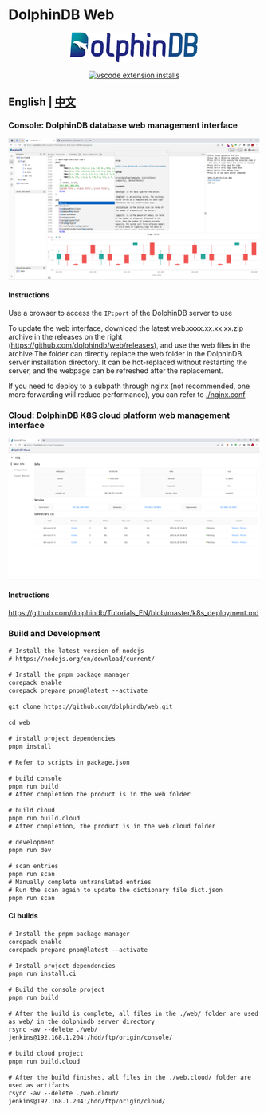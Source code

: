 # DolphinDB Web

<p align='center'>
     <img src='./console/ddb.svg' alt='DolphinDB Web' width='256'>
</p>

<p align='center'>
     <a href='https://github.com/dolphindb/api-javascript' target='_blank'>
         <img alt='vscode extension installs' src='https://img.shields.io/npm/v/dolphindb?color=brightgreen&label=api-javascript&style=flat-square' />
     </a>
</p>

## English | [中文](./README.zh.md)

### Console: DolphinDB database web management interface
![](./console/demo.png)

#### Instructions
Use a browser to access the `IP:port` of the DolphinDB server to use

To update the web interface, download the latest web.xxxx.xx.xx.xx.zip archive in the releases on the right (https://github.com/dolphindb/web/releases), and use the web files in the archive The folder can directly replace the web folder in the DolphinDB server installation directory. It can be hot-replaced without restarting the server, and the webpage can be refreshed after the replacement.

If you need to deploy to a subpath through nginx (not recommended, one more forwarding will reduce performance), you can refer to [./nginx.conf](./nginx.conf)

### Cloud: DolphinDB K8S cloud platform web management interface
![](./cloud/demo.png)

#### Instructions
https://github.com/dolphindb/Tutorials_EN/blob/master/k8s_deployment.md


### Build and Development
```shell
# Install the latest version of nodejs
# https://nodejs.org/en/download/current/

# Install the pnpm package manager
corepack enable
corepack prepare pnpm@latest --activate

git clone https://github.com/dolphindb/web.git

cd web

# install project dependencies
pnpm install

# Refer to scripts in package.json

# build console
pnpm run build
# After completion the product is in the web folder

# build cloud
pnpm run build.cloud
# After completion, the product is in the web.cloud folder

# development
pnpm run dev

# scan entries
pnpm run scan
# Manually complete untranslated entries
# Run the scan again to update the dictionary file dict.json
pnpm run scan
```

#### CI builds
```shell
# Install the pnpm package manager
corepack enable
corepack prepare pnpm@latest --activate

# Install project dependencies
pnpm run install.ci

# Build the console project
pnpm run build

# After the build is complete, all files in the ./web/ folder are used as web/ in the dolphindb server directory
rsync -av --delete ./web/ jenkins@192.168.1.204:/hdd/ftp/origin/console/

# build cloud project
pnpm run build.cloud

# After the build finishes, all files in the ./web.cloud/ folder are used as artifacts
rsync -av --delete ./web.cloud/ jenkins@192.168.1.204:/hdd/ftp/origin/cloud/
```

